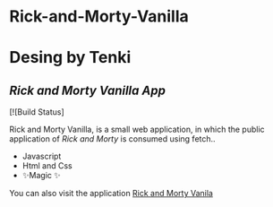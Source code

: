 # Rick-and-Morty-Vanilla

# Desing by Tenki
## _Rick and Morty Vanilla App_

[![Build Status]

Rick and Morty Vanilla, is a small web application, in which the public application of _Rick and Morty_ is consumed using fetch..

- Javascript 
- Html and Css
- ✨Magic ✨

You can also visit the application  [Rick and Morty Vanila](https://rick-and-morty-vanilla.vercel.app/) 
